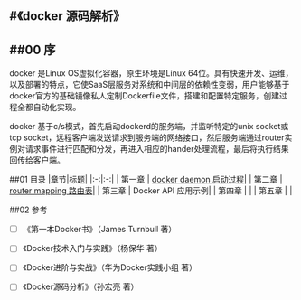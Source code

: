 #《docker 源码解析》
-----
##00  序
-----
docker 是Linux OS虚拟化容器，原生环境是Linux 64位。具有快速开发、运维，以及部署的特点，它使SaaS层服务对系统和中间层的依赖性变弱，用户能够基于docker官方的基础镜像私人定制Dockerfile文件，搭建和配置特定服务，创建过程全都自动化实现。

docker 基于c/s模式，首先启动dockerd的服务端，并监听特定的unix socket或tcp socket，远程客户端发送请求到服务端的网络接口，然后服务端通过router实例对请求事件进行匹配和分发，再进入相应的hander处理流程，最后将执行结果回传给客户端。

##01 <i class="icon-list"></i> 目录
|章节|标题|
|:-:|:-:|
|   第一章  | [docker daemon 启动过程](https://github.com/TheBeeMan/docker-source-analysize/blob/master/charter%201.md)|
|   第二章  | [router mapping 路由表](https://github.com/TheBeeMan/docker-source-analysize/blob/master/chapter%202.md)|
|   第三章  | Docker API 应用示例|
|   第四章  | |
|   第五章  | |

##02 <i class="icon-desktop"></i> 参考

- [ ] 《第一本Docker书》（James Turnbull 著）

- [ ] 《Docker技术入门与实践》（杨保华 著）

- [ ] 《Docker进阶与实战》（华为Docker实践小组 著）

- [ ] 《Docker源码分析》（孙宏亮 著）


